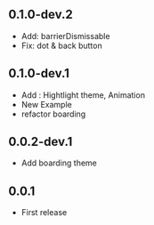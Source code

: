 ## 0.1.0-dev.2
* Add: barrierDismissable
* Fix: dot & back button

## 0.1.0-dev.1
* Add : Hightlight theme, Animation
* New Example
* refactor boarding

## 0.0.2-dev.1
* Add boarding theme


## 0.0.1
* First release

